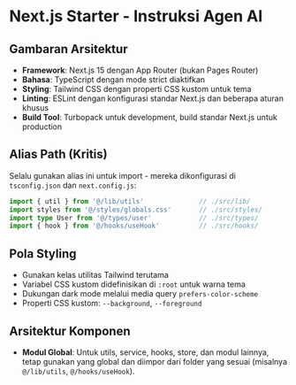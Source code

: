 # Next.js Starter - Instruksi Agen AI

## Gambaran Arsitektur
- **Framework**: Next.js 15 dengan App Router (bukan Pages Router)
- **Bahasa**: TypeScript dengan mode strict diaktifkan
- **Styling**: Tailwind CSS dengan properti CSS kustom untuk tema
- **Linting**: ESLint dengan konfigurasi standar Next.js dan beberapa aturan khusus
- **Build Tool**: Turbopack untuk development, build standar Next.js untuk production

## Alias Path (Kritis)
Selalu gunakan alias ini untuk import - mereka dikonfigurasi di `tsconfig.json` dan `next.config.js`:

```typescript
import { util } from '@/lib/utils'              // ./src/lib/
import styles from '@/styles/globals.css'       // ./src/styles/
import type User from '@/types/user'            // ./src/types/
import { hook } from '@/hooks/useHook'          // ./src/hooks/
```

## Pola Styling
- Gunakan kelas utilitas Tailwind terutama
- Variabel CSS kustom didefinisikan di `:root` untuk warna tema
- Dukungan dark mode melalui media query `prefers-color-scheme`
- Properti CSS kustom: `--background`, `--foreground`

## Arsitektur Komponen
- **Modul Global**: Untuk utils, service, hooks, store, dan modul lainnya, tetap gunakan yang global dan diimpor dari folder yang sesuai (misalnya `@/lib/utils`, `@/hooks/useHook`).

